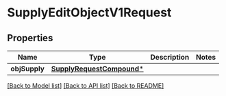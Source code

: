 # SupplyEditObjectV1Request

## Properties
Name | Type | Description | Notes
------------ | ------------- | ------------- | -------------
**objSupply** | [**SupplyRequestCompound***](SupplyRequestCompound.md) |  | 

[[Back to Model list]](../README.md#documentation-for-models) [[Back to API list]](../README.md#documentation-for-api-endpoints) [[Back to README]](../README.md)


